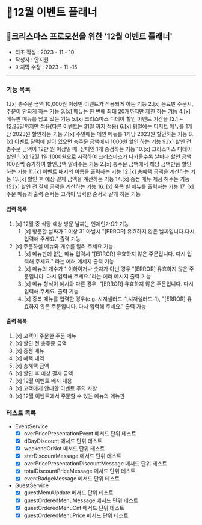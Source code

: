 🎄12월 이벤트 플래너
=======
🎄크리스마스 프로모션을 위한 '12월 이벤트 플래너'
-------------
* 최초 작성 : 2023 - 11 - 10
* 작성자 : 안지원
* 마지막 수정 : 2023 - 11 -15
--------------
### 기능 목록
1.[x] 총주문 금액 10,000원 이상만 이벤트가 적용되게 하는 기능
2.[x] 음료만 주문시, 주문이 안되게 하는 기능
3.[x] 메뉴는 한 번에 최대 20개까지만 제한 하는 기능
4.[x] 메뉴판 메뉴를 담고 있는 기능
5.[x] 크리스마스 디데이 할인 이벤트 기간을 12.1 ~ 12.25일까지만 적용(다른 이벤트는 31일 까지 적용)
6.[x] 평일에는 디저트 메뉴를 1개당 2023원 할인하는 기능
7.[x] 주말에는 메인 메뉴를 1개당 2023원 할인하는 기능
8.[x] 이벤트 달력에 별이 있으면 총주문 금액에서 1000원 할인 하는 기능
9.[x] 할인 전 총주문 금액이 12만 원 이상일 때, 샴페인 1개 증정하는 기능
10.[x] 크리스마스 디데이 할인
    1.[x] 12월 1일 1000원으로 시작하여 크리스마스가 다가올수록 날마다 할인 금액 100원씩 증가하여 할인금액 알려주는 기능
    2.[x] 총주문 금액에서 해당 금액만큼 할인 하는 기능
11.[x] 이벤트 배지의 이름을 출력하는 기능
12.[x] 총혜택 금액을 계산하는 기능
13.[x] 할인 후 예상 결제 금액을 계산하는 기능
14.[x] 증정 메뉴 제공 해주는 기능
15.[x] 할인 전 결제 금액을 계산하는 기능
16. [x] 품목 별 메뉴를 출력하는 기능
17. [x] 주문 메뉴의 출력 순서는 고객이 입력한 순서와 같게 하는 기능

#### 입력 목록
1. [x] 12월 중 식당 예상 방문 날짜는 언제인가요? 기능
    1. [x] 방문할 날짜가 1 이상 31 아닐시 "[ERROR] 유효하지 않은 날짜입니다.다시 입력해 주세요." 출력 기능
2. [x] 주문하실 메뉴와 개수를 알려 주세요 기능
    1. [x] 메뉴판에 없는 메뉴 입력시 "[ERROR] 유효하지 않은 주문입니다. 다시 입력해 주세요." 라는 에러 메세지 출력 기능
    2. [x] 메뉴의 개수가 1 이하이거나 숫자가 아닌 경우  "[ERROR] 유효하지 않은 주문입니다. 다시 입력해 주세요."라는 에러 메시지 출력 기능
    3. [x] 메뉴 형식이 예시와 다른 경우, "[ERROR] 유효하지 않은 주문입니다. 다시 입력해 주세요. 출력 기능
    4. [x] 중복 메뉴를 입력한 경우(e.g. 시저샐러드-1,시저샐러드-1), "[ERROR] 유효하지 않은 주문입니다. 다시 입력해 주세요." 출력 가능
#### 출력 목록
1. [x] 고객이 주문한 주문 메뉴
2. [x] 할인 전 총주문 금액
3. [x] 증정 메뉴
4. [x] 혜택 내역
5. [x] 총혜택 금액
6. [x] 할인 후 예상 결제 금액
7. [x] 12월 이벤트 배지 내용
8. [x] 고객에게 안내할 이벤트 주의 사항 
9. [x] 12월 이벤트에서 주문할 수 있는 메뉴의 메뉴판


### 테스트 목록
* EventService
  * [x] overPricePresentationEvent 메서드 단위 테스트
  * [x] dDayDiscount 메서드 단위 테스트
  * [x] weekendOrNot 메서드 단위 테스트
  * [x] starDiscountMessage 메서드 단위 테스트
  * [x] overPricePresentationDiscountMessage 메서드 단위 테스트
  * [x] totalDiscountPriceMessage 메서드 단위 테스트
  * [x] eventBadgeMessage 메서드 단위 테스트
* GuestService
  * [x] guestMenuUpdate 메서드 단위 테스트
  * [x] guestOrderedMenuMessage 메서드 단위 테스트
  * [x] guestOrderedMenuCnt 메서드 단위 테스트
  * [x] guestOrderedMenuPrice 메서드 단위 테스트